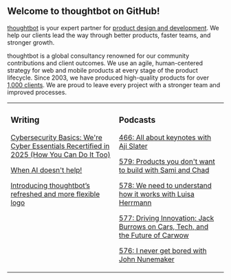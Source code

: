 ## Welcome to thoughtbot on GitHub!

[thoughtbot][1] is your expert partner for [product design and development][2].
We help our clients lead the way through better products, faster teams, and stronger growth.

thoughtbot is a global consultancy renowned for our community contributions and
client outcomes. We use an agile, human-centered strategy for web and mobile
products at every stage of the product lifecycle. Since 2003, we have produced
high-quality products for over [1,000 clients][3]. We are proud to leave every
project with a stronger team and improved processes.

<table><tr><td valign="top" width="50%">

### Writing

<!-- blog starts -->
[Cybersecurity Basics: We're Cyber Essentials Recertified in 2025 (How You Can Do It Too)](https://feed.thoughtbot.com/link/24077/17062959/cybersecurity-basics-we-re-cyber-essentials-recertified-in-2025-here-s-how-you-can-do-it-too)

[When AI doesn't help!](https://feed.thoughtbot.com/link/24077/17061412/when-ai-doesn-t-help)

[Introducing thoughtbot’s refreshed and more flexible logo](https://feed.thoughtbot.com/link/24077/17059279/introducing-thoughtbot-s-refreshed-and-more-flexible-logo)

<!-- blog ends -->
</td><td valign="top" width="50%">

### Podcasts

<!-- podcasts starts -->
[466: All about keynotes with Aji Slater](https://bikeshed.thoughtbot.com/466)

[579: Products you don't want to build with Sami and Chad](https://podcast.thoughtbot.com/579)

[578: We need to understand how it works with Luisa Herrmann](https://podcast.thoughtbot.com/578)

[577: Driving Innovation: Jack Burrows on Cars, Tech, and the Future of Carwow](https://podcast.thoughtbot.com/577)

[576: I never get bored with John Nunemaker](https://podcast.thoughtbot.com/576)

<!-- podcasts ends -->
</td></tr></table>

[1]: https://thoughtbot.com
[2]: https://thoughtbot.com/services
[3]: https://thoughtbot.com/case-studies
